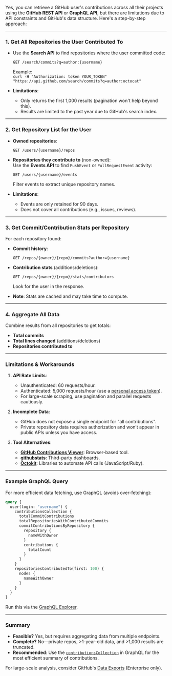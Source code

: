Yes, you can retrieve a GitHub user's contributions across all their projects using the **GitHub REST API** or **GraphQL API**, but there are limitations due to API constraints and GitHub's data structure. Here's a step-by-step approach:

---

### 1. **Get All Repositories the User Contributed To**
   - Use the **Search API** to find repositories where the user committed code:
     ```http
     GET /search/commits?q=author:{username}
     ```
     Example:  
     `curl -H "Authorization: token YOUR_TOKEN" "https://api.github.com/search/commits?q=author:octocat"`

   - **Limitations**:  
     - Only returns the first 1,000 results (pagination won't help beyond this).
     - Results are limited to the past year due to GitHub's search index.

---

### 2. **Get Repository List for the User**
   - **Owned repositories**:  
     ```http
     GET /users/{username}/repos
     ```
   - **Repositories they contribute to** (non-owned):  
     Use the **Events API** to find `PushEvent` or `PullRequestEvent` activity:
     ```http
     GET /users/{username}/events
     ```
     Filter events to extract unique repository names.

   - **Limitations**:  
     - Events are only retained for 90 days.
     - Does not cover all contributions (e.g., issues, reviews).

---

### 3. **Get Commit/Contribution Stats per Repository**
   For each repository found:
   - **Commit history**:  
     ```http
     GET /repos/{owner}/{repo}/commits?author={username}
     ```
   - **Contribution stats** (additions/deletions):  
     ```http
     GET /repos/{owner}/{repo}/stats/contributors
     ```
     Look for the user in the response.

   - **Note**: Stats are cached and may take time to compute.

---

### 4. **Aggregate All Data**
   Combine results from all repositories to get totals:
   - **Total commits**  
   - **Total lines changed** (additions/deletions)  
   - **Repositories contributed to**

---

### Limitations & Workarounds
1. **API Rate Limits**:  
   - Unauthenticated: 60 requests/hour.  
   - Authenticated: 5,000 requests/hour (use a [personal access token](https://github.com/settings/tokens)).  
   - For large-scale scraping, use pagination and parallel requests cautiously.

2. **Incomplete Data**:  
   - GitHub does not expose a single endpoint for "all contributions".  
   - Private repository data requires authorization and won’t appear in public APIs unless you have access.

3. **Tool Alternatives**:  
   - **[GitHub Contributions Viewer](https://github-contributions.vercel.app)**: Browser-based tool.  
   - **[githubstats](https://githubstats.com)**: Third-party dashboards.  
   - **[Octokit](https://github.com/octokit)**: Libraries to automate API calls (JavaScript/Ruby).

---

### Example GraphQL Query
For more efficient data fetching, use GraphQL (avoids over-fetching):
```graphql
query {
  user(login: "username") {
    contributionsCollection {
      totalCommitContributions
      totalRepositoriesWithContributedCommits
      commitContributionsByRepository {
        repository {
          nameWithOwner
        }
        contributions {
          totalCount
        }
      }
    }
    repositoriesContributedTo(first: 100) {
      nodes {
        nameWithOwner
      }
    }
  }
}
```
Run this via the [GraphQL Explorer](https://docs.github.com/en/graphql/overview/explorer).

---

### Summary
- **Feasible?** Yes, but requires aggregating data from multiple endpoints.  
- **Complete?** No—private repos, >1-year-old data, and >1,000 results are truncated.  
- **Recommended**: Use the [`contributionsCollection`](https://docs.github.com/en/graphql/reference/objects#contributionscollection) in GraphQL for the most efficient summary of contributions.

For large-scale analysis, consider GitHub's [Data Exports](https://docs.github.com/en/enterprise-cloud@latest/migrations/exporting-migration-data/about-migration-data-export) (Enterprise only).
